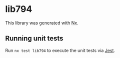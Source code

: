 # lib794

This library was generated with [Nx](https://nx.dev).

## Running unit tests

Run `nx test lib794` to execute the unit tests via [Jest](https://jestjs.io).
